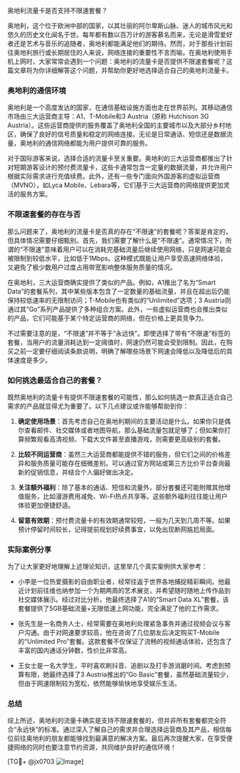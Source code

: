 奥地利流量卡是否支持不限速套餐？

奥地利，这个位于欧洲中部的国家，以其壮丽的阿尔卑斯山脉、迷人的城市风光和悠久的历史文化闻名于世。每年都有数以百万计的游客慕名而来，无论是滑雪爱好者还是艺术与音乐的追随者，奥地利都能满足他们的期待。然而，对于那些计划前往奥地利旅行或长期居住的人来说，网络连接的重要性不言而喻。在奥地利使用手机上网时，大家常常会遇到一个问题：奥地利的流量卡是否提供不限速套餐呢？这篇文章将为你详细解答这个问题，并帮助你更好地选择适合自己的奥地利流量卡。

### 奥地利的通信环境

奥地利是一个高度发达的国家，在通信基础设施方面也走在世界前列。其移动通信市场由三大运营商主导：A1、T-Mobile和3 Austria（原称 Hutchison 3G Austria）。这些运营商提供的服务覆盖了奥地利全国的主要城市以及大部分乡村地区，确保了良好的信号质量和稳定的网络连接。无论是日常通话、短信还是数据流量，奥地利的通信网络都能为用户提供可靠的服务。

对于国际游客来说，选择合适的流量卡至关重要。奥地利的三大运营商都推出了针对短期游客设计的预付费流量卡，这些卡通常包含一定量的数据流量，并允许用户根据实际需求进行充值续费。此外，还有一些专门面向外国游客的虚拟运营商（MVNO），如Lyca Mobile、Lebara等，它们基于三大运营商的网络提供更加灵活的服务方案。

### 不限速套餐的存在与否

那么问题来了，奥地利的流量卡是否真的存在“不限速”的套餐呢？答案是肯定的，但具体情况需要仔细甄别。首先，我们需要了解什么是“不限速”。通常情况下，所谓的“不限速”意味着用户可以在消耗完基础流量后继续使用网络，只是网速可能会被限制到较低水平，比如低于1Mbps。这种模式既能让用户享受高速网络体验，又避免了极少数用户过度占用带宽影响整体服务质量的情况。

在奥地利，三大运营商确实提供了类似的产品。例如，A1推出了名为“Smart Data”的套餐系列，其中某些版本包含了一定数量的基础流量，并且在超出后仍能保持较低速率的无限制访问；T-Mobile也有类似的“Unlimited”选项；3 Austria则通过其“Go”系列产品提供了多种组合方案。此外，一些虚拟运营商也会推出类似的产品，它们可能基于某个特定运营商的网络，但在价格上更具竞争力。

不过需要注意的是，“不限速”并不等于“永远快”。即使选择了带有“不限速”标签的套餐，当用户的流量消耗达到一定阈值时，网速仍然可能会受到限制。因此，在购买之前一定要仔细阅读条款说明，明确了解哪些场景下网速会降低以及降低后的具体速度是多少。

### 如何挑选最适合自己的套餐？

既然奥地利的流量卡有提供不限速套餐的可能性，那么如何挑选一款真正适合自己需求的产品就显得尤为重要了。以下几点建议或许能够帮助到你：

1. **确定使用场景**：首先考虑自己在奥地利期间的主要活动是什么。如果你只是偶尔查看邮件、社交媒体或者地图导航，那么基础流量包就足够了；但如果你打算频繁观看高清视频、下载大文件甚至直播游戏，则需要更高级别的套餐。
   
2. **比较不同运营商**：虽然三大运营商都能提供不错的服务，但它们之间的价格差异和服务质量可能存在细微差别。可以通过官方网站或第三方比价平台查询最新的促销信息，并结合个人偏好做出决定。
   
3. **关注额外福利**：除了基本的通话、短信和流量外，部分套餐还可能附赠其他增值服务，比如漫游费用减免、Wi-Fi热点共享等。这些额外福利往往能让用户体验更加便捷舒适。
   
4. **留意有效期**：预付费流量卡的有效期通常较短，一般为几天到几周不等。如果预计停留时间较长，记得提前规划好续费事宜，以免出现断网尴尬局面。

### 实际案例分享

为了让大家更好地理解上述理论知识，这里举几个真实案例供大家参考：

- 小李是一位热爱摄影的自由职业者，经常往返于世界各地捕捉精彩瞬间。他最近计划前往维也纳参加一个为期两周的艺术展览，并希望随时随地上传作品到社交媒体展示。经过对比分析，他最终选择了A1的“Smart Data XL”套餐，该套餐提供了5GB基础流量+无限低速上网功能，完全满足了他的工作需求。
  
- 张先生是一名商务人士，经常需要在奥地利处理紧急事务并通过视频会议与客户沟通。由于对网速要求较高，他在咨询了几位朋友后决定购买T-Mobile的“Unlimited Pro”套餐。这款套餐不仅保证了流畅的视频通话体验，还包含了丰富的国内通话分钟数，性价比非常高。
  
- 王女士是一名大学生，平时喜欢刷抖音、追剧以及打手游消磨时间。考虑到预算有限，她最终选择了3 Austria推出的“Go Basic”套餐，虽然基础流量较少，但由于网速限制较为宽松，依然能够愉快地享受娱乐生活。

### 总结

综上所述，奥地利的流量卡确实是支持不限速套餐的，但并非所有套餐都完全符合“永远快”的标准。通过深入了解自己的需求并合理选择运营商及其产品，相信每位前往奥地利的朋友都能够找到最满意的解决方案。最后再次提醒大家，在享受便捷网络的同时也要注意节约资源，共同维护良好的通信环境！

[TG💪+ @jx0703 ![Image](https://github.com/user-attachments/assets/dbca1d08-cadb-493c-b0ec-ad6f7a83f270)]
